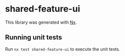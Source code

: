 # shared-feature-ui

This library was generated with [Nx](https://nx.dev).

## Running unit tests

Run `nx test shared-feature-ui` to execute the unit tests.
